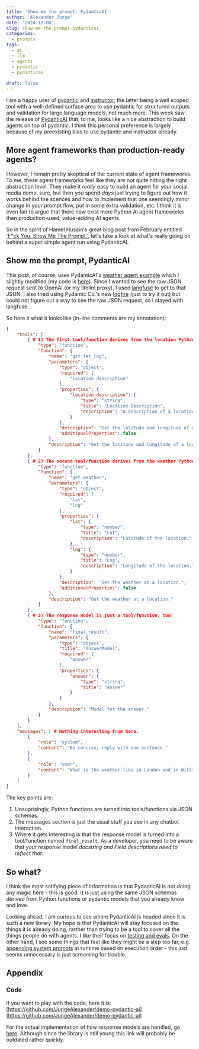 ```yaml
---
title: 'Show me the prompt: PydanticAI'
author: 'Alexander Junge'
date: '2024-12-08'
slug: show-me-the-prompt-pydanticai
categories:
  - prompts
tags:
  - ai
  - llm
  - agents
  - pydantic
  - pydanticai
  
draft: false
---
```


I am a happy user of [pydantic](https://github.com/pydantic/pydantic) and [instructor](https://useinstructor.com),
the latter being a well scoped tool with a well-defined surface area to use pydantic for structured outputs and validation for large language models, not much more.
This week saw the release of [PydanticAI](https://ai.pydantic.dev) that, to me, looks like a nice abstraction to build agents on top of pydantic.
I think this personal preference is largely because of my preexisting bias to use pydantic and instructor already.

## More agent frameworks than production-ready agents?

However, I remain pretty skeptical of the current state of agent frameworks.
To me, these agent frameworks feel like they are not quite hitting the right abstraction level.
They make it *really* easy to build an agent for your social media demo, sure,
but then you spend *days* just trying to figure out how it works behind the scences and how to implement that one
seemingly minor change in your prompt flow, put in some extra validation, etc.
I think it is even fair to argue that there now exist more Python AI agent frameworks than production-used, value-adding AI agents.

So in the spirit of Hamel Husain's great blog post from February entitled ['F*ck You, Show Me The Prompt.'](https://hamel.dev/blog/posts/prompt/),
let's take a look at what's really going on behind a super simple agent run using PydanticAI.

## Show me the prompt, PydanticAI

This post, of course, uses PydanticAI's [weather agent example](https://ai.pydantic.dev/examples/weather-agent/)
which I slightly modified (my code is [here](https://github.com/JungeAlexander/demo-pydantic-ai/blob/main/examples/weather_agent.py)).
Since I wanted to see the raw JSON request sent to OpenAI (or my litellm proxy),
I used [langfuse](https://langfuse.com) to get to that JSON.
I also tried using Pydantic Co.'s new [logfire](https://pydantic.dev/logfire) (just to try it out)
but could not figure out a way to see the raw JSON request, so I stayed with langfuse.

So here it what it looks like (in-line comments are my annotation):

```json
{
    "tools": [
        { # 1) The first tool/function derives from the location Python function
            "type": "function",
            "function": {
                "name": "get_lat_lng",
                "parameters": {
                    "type": "object",
                    "required": [
                        "location_description"
                    ],
                    "properties": {
                        "location_description": {
                            "type": "string",
                            "title": "Location Description",
                            "description": "A description of a location."
                        }
                    },
                    "description": "Get the latitude and longitude of a location.",
                    "additionalProperties": false
                },
                "description": "Get the latitude and longitude of a location."
            }
        },
        { # 2) The second tool/function derives from the weather Python function
            "type": "function",
            "function": {
                "name": "get_weather",
                "parameters": {
                    "type": "object",
                    "required": [
                        "lat",
                        "lng"
                    ],
                    "properties": {
                        "lat": {
                            "type": "number",
                            "title": "Lat",
                            "description": "Latitude of the location."
                        },
                        "lng": {
                            "type": "number",
                            "title": "Lng",
                            "description": "Longitude of the location."
                        }
                    },
                    "description": "Get the weather at a location.",
                    "additionalProperties": false
                },
                "description": "Get the weather at a location."
            }
        },
        { # 3) The response model is just a tool/function, too!
            "type": "function",
            "function": {
                "name": "final_result",
                "parameters": {
                    "type": "object",
                    "title": "AnswerModel",
                    "required": [
                        "answer"
                    ],
                    "properties": {
                        "answer": {
                            "type": "string",
                            "title": "Answer"
                        }
                    }
                },
                "description": "Model for the answer."
            }
        }
    ],
    "messages": [ # Nothing interesting from here.
        {
            "role": "system",
            "content": "Be concise, reply with one sentence."
        },
        {
            "role": "user",
            "content": "What is the weather like in London and in Wiltshire?"
        }
    ]
}
```

The key points are:

1. Unsuprisingly, Python functions are turned into tools/functions via JSON schemas.
2. The messages section is just the usual stuff you see in any chatbot interaction.
3. Where it gets interesting is that the response model is turned into a tool/function named `final_result`.
   As a developer, you need to be aware that *your response model docstring and Field descriptions need to reflect that*.

## So what?

I think the most satifying piece of information is that PydanticAI is not doing any magic here - this is good.
It is just using the same JSON schemas derived from Python functions or pydantic models that you already know and love.

Looking ahead, I am curious to see where PydanticAI is headed since it is such a new library.
My hope is that PydanticAI will stay focused on the things it is already doing, rarther than trying to be a tool to cover all the things people do with agents.
I like their focus on [testing and evals](https://ai.pydantic.dev/testing-evals/).
On the other hand, I see some things that feel like they might be a step too far, e.g. [appending system prompts](https://ai.pydantic.dev/agents/#system-prompts) at runtime based on execution order - this just seems unnecessary is just screaming for trouble.

## Appendix

### Code

If you want to play with the code, here it is:
[https://github.com/JungeAlexander/demo-pydantic-ai](https://github.com/JungeAlexander/demo-pydantic-ai)

For the actual implementation of how response models are handled,
go [here](https://github.com/pydantic/pydantic-ai/blob/13b9382b388bc717757b5597556f92fd6072ab4b/pydantic_ai_slim/pydantic_ai/agent.py#L129).
Although since the library is still young this link will probably be outdated rather quickly.
